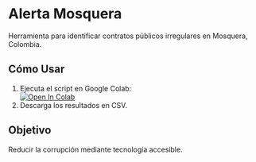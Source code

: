 # Alerta Mosquera  

Herramienta para identificar contratos públicos irregulares en Mosquera, Colombia.  

## Cómo Usar  
1. Ejecuta el script en Google Colab:  
   [![Open In Colab](https://colab.research.google.com/assets/colab-badge.svg)](https://colab.research.google.com/github/elzipa-transparencia/alerta-mosquera/blob/main/alerta_zipa.py)  
2. Descarga los resultados en CSV.  

## Objetivo  
Reducir la corrupción mediante tecnología accesible.  

